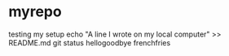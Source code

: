 # myrepo
testing my setup
echo "A line I wrote on my local computer" >> README.md
git status
hellogoodbye
frenchfries

